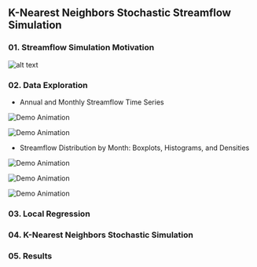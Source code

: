 ## K-Nearest Neighbors Stochastic Streamflow Simulation

### 01. Streamflow Simulation Motivation 

![alt text](http://url/to/img.png)

### 02. Data Exploration

* Annual and Monthly Streamflow Time Series

![Demo Animation](../plots/plotWY.png?raw=true)

![Demo Animation](../plots/plotMNF.png?raw=true)

* Streamflow Distribution by Month: Boxplots, Histograms, and Densities

![Demo Animation](../plots/plotMnthBplot.png?raw=true)

![Demo Animation](../plots/plotMnthHist.png?raw=true)

![Demo Animation](../plots/plotMnthDen.png?raw=true)

### 03. Local Regression

### 04. K-Nearest Neighbors Stochastic Simulation

### 05. Results
